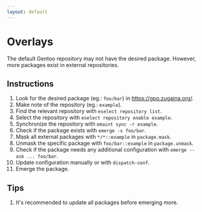 ```yaml
---
layout: default
---
```


# Overlays

The default Gentoo repository may not have the desired package. However, more packages exist in external repositories.

## Instructions

1. Look for the desired package (eg.: `foo/bar`) in https://gpo.zugaina.org/.
2. Make note of the repository (eg.: `example`).
3. Find the relevant repository with `eselect repository list`.
4. Select the repository with `eselect repository enable example`.
5. Synchronize the repository with `emaint sync -r example`.
6. Check if the package exists with `emerge -s foo/bar`.
7. Mask all external packages with `*/*::example` in `package.mask`.
8. Unmask the specific package with `foo/bar::example` in `package.unmask`.
9. Check if the package needs any additional configuration with `emerge --ask ... foo/bar`.
10. Update configuration manually or with `dispatch-conf`.
11. Emerge the package.

## Tips

1. It's recommended to update all packages before emerging more.
